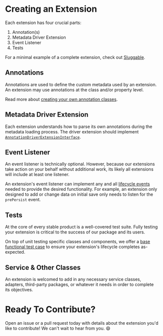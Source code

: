 # Creating an Extension

Each extension has four crucial parts:

1. Annotation(s)
2. Metadata Driver Extension
3. Event Listener
4. Tests

For a minimal example of a complete extension, check out [Sluggable](../src/Extension/Sluggable).

## Annotations

Annotations are used to define the custom metadata used by an extension.
An extension may use annotations at the class and/or property level.

Read more about [creating your own annotation classes](https://www.doctrine-project.org/projects/doctrine-annotations/en/1.6/custom.html#custom-annotation-classes).

## Metadata Driver Extension

Each extension understands how to parse its own annotations during the metadata
loading process. The driver extension should implement
[`AnnotationDriverExtensionInterface`](../src/Common/Metadata/Driver/AnnotationDriverExtensionInterface.php).

## Event Listener

An event listener is technically optional. However, because our extensions take action
on your behalf without additional work, its likely all extensions will include at least
one listener.

An extension's event listener can implement any and all
[lifecycle events](https://www.doctrine-project.org/projects/doctrine-orm/en/2.6/reference/events.html#reference-events-lifecycle-events)
needed to provide the desired functionality. For example, an extension only designed to
add or change data on initial save only needs to listen for the `prePersist` event.

## Tests

At the core of every stable product is a well-covered test suite. Fully testing your
extension is critical to the success of our package and its users.

On top of unit testing specific classes and components, we offer a
[base functional test case](../src/Common/Test/AbstractFunctionalTestCase.php) to ensure
your extension's lifecycle completes as-expected.

## Service & Other Classes

An extension is welcomed to add in any necessary service classes, adapters, third-party
packages, or whatever it needs in order to complete its objectives.

# Ready To Contribute?

Open an issue or a pull request today with details about the extension you'd like to
contribute! We can't wait to hear from you. :smile:

